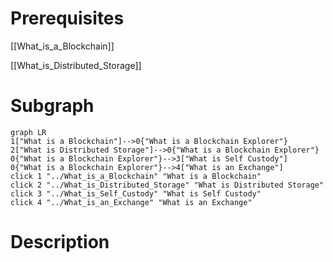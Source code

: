 # Prerequisites
[[What_is_a_Blockchain]]

[[What_is_Distributed_Storage]]



# Subgraph

```mermaid
graph LR
1["What is a Blockchain"]-->0{"What is a Blockchain Explorer"}
2["What is Distributed Storage"]-->0{"What is a Blockchain Explorer"}
0{"What is a Blockchain Explorer"}-->3["What is Self Custody"]
0{"What is a Blockchain Explorer"}-->4["What is an Exchange"]
click 1 "../What_is_a_Blockchain" "What is a Blockchain"
click 2 "../What_is_Distributed_Storage" "What is Distributed Storage"
click 3 "../What_is_Self_Custody" "What is Self Custody"
click 4 "../What_is_an_Exchange" "What is an Exchange"
```



# Description
  
